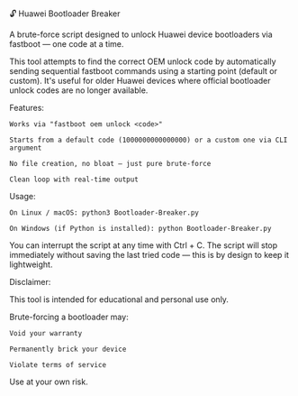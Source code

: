 🔓 Huawei Bootloader Breaker

A brute-force script designed to unlock Huawei device bootloaders via fastboot — one code at a time.

This tool attempts to find the correct OEM unlock code by automatically sending sequential fastboot commands using a starting point (default or custom). It's useful for older Huawei devices where official bootloader unlock codes are no longer available.

Features:

    Works via "fastboot oem unlock <code>"

    Starts from a default code (1000000000000000) or a custom one via CLI argument

    No file creation, no bloat — just pure brute-force

    Clean loop with real-time output

Usage:

    On Linux / macOS: python3 Bootloader-Breaker.py 

    On Windows (if Python is installed): python Bootloader-Breaker.py 

You can interrupt the script at any time with Ctrl + C.
The script will stop immediately without saving the last tried code — this is by design to keep it lightweight.

Disclaimer:

This tool is intended for educational and personal use only.

Brute-forcing a bootloader may:

    Void your warranty

    Permanently brick your device

    Violate terms of service

Use at your own risk.
